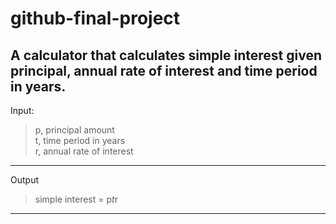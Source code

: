 # github-final-project
A calculator that calculates simple interest given principal, annual rate of interest and time period in years.  
---
Input:    
> p, principal amount  
> t, time period in years  
> r, annual rate of interest
---
Output  
> simple interest = p*t*r  
---
